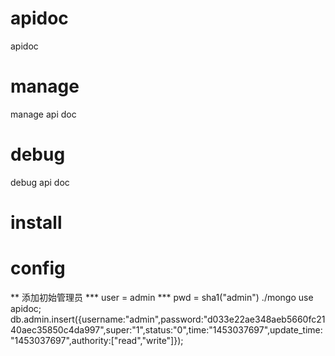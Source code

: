 # apidoc
apidoc

# manage
manage api doc

# debug
debug api doc

# install

# config
** 添加初始管理员
*** user = admin
*** pwd = sha1("admin")
./mongo
use apidoc;
db.admin.insert({username:"admin",password:"d033e22ae348aeb5660fc2140aec35850c4da997",super:"1",status:"0",time:"1453037697",update_time:"1453037697",authority:["read","write"]});